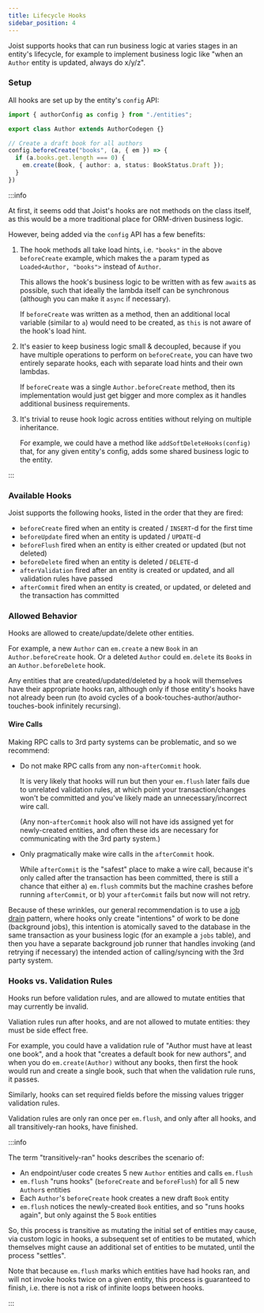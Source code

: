 ```yaml
---
title: Lifecycle Hooks
sidebar_position: 4
---
```


Joist supports hooks that can run business logic at varies stages in an entity's lifecycle, for example to implement business logic like "when an `Author` entity is updated, always do x/y/z".

### Setup

All hooks are set up by the entity's `config` API:

```typescript
import { authorConfig as config } from "./entities";

export class Author extends AuthorCodegen {}

// Create a draft book for all authors
config.beforeCreate("books", (a, { em }) => {
  if (a.books.get.length === 0) {
    em.create(Book, { author: a, status: BookStatus.Draft });
  }
})
```

:::info

At first, it seems odd that Joist's hooks are not methods on the class itself, as this would be a more traditional place for ORM-driven business logic.

However, being added via the `config` API has a few benefits:

1. The hook methods all take load hints, i.e. `"books"` in the above `beforeCreate` example, which makes the `a` param typed as `Loaded<Author, "books">` instead of `Author`.

   This allows the hook's business logic to be written with as few `await`s as possible, such that ideally the lambda itself can be synchronous (although you can make it `async` if necessary).

   If `beforeCreate` was written as a method, then an additional local variable (similar to `a`) would need to be created, as `this` is not aware of the hook's load hint.

2. It's easier to keep business logic small & decoupled, because if you have multiple operations to perform on `beforeCreate`, you can have two entirely separate hooks, each with separate load hints and their own lambdas.

   If `beforeCreate` was a single `Author.beforeCreate` method, then its implementation would just get bigger and more complex as it handles additional business requirements.

3. It's trivial to reuse hook logic across entities without relying on multiple inheritance.

    For example, we could have a method like `addSoftDeleteHooks(config)` that, for any given entity's config, adds some shared business logic to the entity.

:::

### Available Hooks

Joist supports the following hooks, listed in the order that they are fired:

* `beforeCreate` fired when an entity is created / `INSERT`-d for the first time
* `beforeUpdate` fired when an entity is updated / `UPDATE`-d
* `beforeFlush` fired when an entity is either created or updated (but not deleted)
* `beforeDelete` fired when an entity is deleted / `DELETE`-d
* `afterValidation` fired after an entity is created or updated, and all validation rules have passed
* `afterCommit` fired when an entity is created, or updated, or deleted and the transaction has committed

### Allowed Behavior

Hooks are allowed to create/update/delete other entities.

For example, a new `Author` can `em.create` a new `Book` in an `Author.beforeCreate` hook.  Or a deleted `Author` could `em.delete` its `Book`s in an `Author.beforeDelete` hook.

Any entities that are created/updated/deleted by a hook will themselves have their appropriate hooks ran, although only if those entity's hooks have not already been run (to avoid cycles of a book-touches-author/author-touches-book infinitely recursing).

#### Wire Calls

Making RPC calls to 3rd party systems can be problematic, and so we recommend:

* Do not make RPC calls from any non-`afterCommit` hook.

  It is very likely that hooks will run but then your `em.flush` later fails due to unrelated validation rules, at which point your transaction/changes won't be committed and you've likely made an unnecessary/incorrect wire call.

  (Any non-`afterCommit` hook also will not have ids assigned yet for newly-created entities, and often these ids are necessary for communicating with the 3rd party system.)

* Only pragmatically make wire calls in the `afterCommit` hook.

  While `afterCommit` is the "safest" place to make a wire call, because it's only called after the transaction has been committed, there is still a chance that either a) `em.flush` commits but the machine crashes before running `afterCommit`, or b) your `afterCommit` fails but now will not retry.

Because of these wrinkles, our general recommendation is to use a [job drain](https://brandur.org/job-drain) pattern, where hooks only create "intentions" of work to be done (background jobs), this intention is atomically saved to the database in the same transaction as your business logic (for an example a `jobs` table), and then you have a separate background job runner that handles invoking (and retrying if necessary) the intended action of calling/syncing with the 3rd party system.

### Hooks vs. Validation Rules

Hooks run before validation rules, and are allowed to mutate entities that may currently be invalid.

Valiation rules run after hooks, and are not allowed to mutate entities: they must be side effect free.

For example, you could have a validation rule of "Author must have at least one book", and a hook that "creates a default book for new authors", and when you do `em.create(Author)` without any books, then first the hook would run and create a single book, such that when the validation rule runs, it passes.

Similarly, hooks can set required fields before the missing values trigger validation rules.

Validation rules are only ran once per `em.flush`, and only after all hooks, and all transitively-ran hooks, have finished.

:::info

The term "transitively-ran" hooks describes the scenario of:

* An endpoint/user code creates 5 new `Author` entities and calls `em.flush`
* `em.flush` "runs hooks" (`beforeCreate` and `beforeFlush`) for all 5 new `Author`s entities
* Each `Author`'s `beforeCreate` hook creates a new draft `Book` entity
* `em.flush` notices the newly-created `Book` entities, and so "runs hooks again", but only against the 5 `Book` entities

So, this process is transitive as mutating the initial set of entities may cause, via custom logic in hooks, a subsequent set of entities to be mutated, which themselves might cause an additional set of entities to be mutated, until the process "settles".

Note that because `em.flush` marks which entities have had hooks ran, and will not invoke hooks twice on a given entity, this process is guaranteed to finish, i.e. there is not a risk of infinite loops between hooks.

:::


